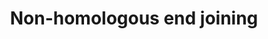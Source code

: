 ---
annotations:
- id: PW:0000203
  parent: regulatory pathway
  type: Pathway Ontology
  value: non-homologous end joining pathway of double-strand break repair
- id: PW:0000099
  parent: regulatory pathway
  type: Pathway Ontology
  value: DNA repair pathway
authors:
- Thomas
- AlexanderPico
- Khanspers
- MaintBot
- MartijnVanIersel
- Chetan1
- Zari
- DeSl
- Finterly
- Larsgw
citedin:
- link: PMC8751594
  title: DNA methylation of ARHGAP30 is negatively associated with ARHGAP30 expression
    in lung adenocarcinoma, which reduces tumor immunity and is detrimental to patient
    survival (2021)
communities:
- CPTAC
description: Non-homologous end joining (NHEJ) is a pathway that repairs double-strand
  breaks in DNA. NHEJ is referred to as "non-homologous" because the break ends are
  directly ligated without the need for a homologous template, in contrast to homologous
  recombination, which requires a homologous sequence to guide repair. NHEJ involves
  binding of the KU heterodimer to double-stranded DNA ends, recruitment of DNA-PKcs
  (MRX complex in yeast), processing of ends, and recruitment of the DNA ligase IV
  (LIG4)-XRCC4 complex, which brings about ligation.  NHEJ typically utilizes short
  homologous DNA sequences called microhomologies to guide repair. These microhomologies
  are often present in single-stranded overhangs on the ends of double-strand breaks.
  When the overhangs are perfectly compatible, NHEJ usually repairs the break accurately.
  Imprecise repair leading to loss of nucleotides can also occur, but is much more
  common when the overhangs are not compatible. Inappropriate NHEJ can lead to translocations
  and telomere fusion, hallmarks of tumor cells. NHEJ is evolutionarily conserved
  throughout all kingdoms of life and is the predominant double-strand break repair
  pathway in mammalian cells.  Adapted from [http://en.wikipedia.org/wiki/Non-homologous_end_joining
  Wikipedia], [https://www.genome.jp/dbget-bin/www_bget?pathway+hsa03450 KEGG] and
  [http://repairtoire.genesilico.pl/Pathway/8/ REPAIRtoire].  This pathway is part
  the [https://assays.cancer.gov/available_assays?wp_id=WP438 CPTAC Assay Portal].
last-edited: 2023-02-01
ndex: 5b33c4ed-8b61-11eb-9e72-0ac135e8bacf
organisms:
- Homo sapiens
redirect_from:
- /index.php/Pathway:WP438
- /instance/WP438
- /instance/WP438_rr125302
revision: r125302
schema-jsonld:
- '@context': https://schema.org/
  '@id': https://wikipathways.github.io/pathways/WP438.html
  '@type': Dataset
  creator:
    '@type': Organization
    name: WikiPathways
  description: Non-homologous end joining (NHEJ) is a pathway that repairs double-strand
    breaks in DNA. NHEJ is referred to as "non-homologous" because the break ends
    are directly ligated without the need for a homologous template, in contrast to
    homologous recombination, which requires a homologous sequence to guide repair.
    NHEJ involves binding of the KU heterodimer to double-stranded DNA ends, recruitment
    of DNA-PKcs (MRX complex in yeast), processing of ends, and recruitment of the
    DNA ligase IV (LIG4)-XRCC4 complex, which brings about ligation.  NHEJ typically
    utilizes short homologous DNA sequences called microhomologies to guide repair.
    These microhomologies are often present in single-stranded overhangs on the ends
    of double-strand breaks. When the overhangs are perfectly compatible, NHEJ usually
    repairs the break accurately. Imprecise repair leading to loss of nucleotides
    can also occur, but is much more common when the overhangs are not compatible.
    Inappropriate NHEJ can lead to translocations and telomere fusion, hallmarks of
    tumor cells. NHEJ is evolutionarily conserved throughout all kingdoms of life
    and is the predominant double-strand break repair pathway in mammalian cells.  Adapted
    from [http://en.wikipedia.org/wiki/Non-homologous_end_joining Wikipedia], [https://www.genome.jp/dbget-bin/www_bget?pathway+hsa03450
    KEGG] and [http://repairtoire.genesilico.pl/Pathway/8/ REPAIRtoire].  This pathway
    is part the [https://assays.cancer.gov/available_assays?wp_id=WP438 CPTAC Assay
    Portal].
  keywords:
  - DCLRE1C
  - LIG4
  - NHEJ1
  - POLL
  - POLM
  - PRKDC
  - WRN
  - XRCC4
  - XRCC5
  - XRCC6
  license: CC0
  name: Non-homologous end joining
seo: CreativeWork
title: Non-homologous end joining
wpid: WP438
---